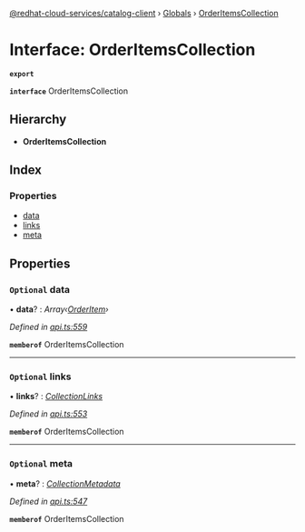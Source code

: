 [@redhat-cloud-services/catalog-client](../README.md) › [Globals](../globals.md) › [OrderItemsCollection](orderitemscollection.md)

# Interface: OrderItemsCollection

**`export`** 

**`interface`** OrderItemsCollection

## Hierarchy

* **OrderItemsCollection**

## Index

### Properties

* [data](orderitemscollection.md#optional-data)
* [links](orderitemscollection.md#optional-links)
* [meta](orderitemscollection.md#optional-meta)

## Properties

### `Optional` data

• **data**? : *Array‹[OrderItem](orderitem.md)›*

*Defined in [api.ts:559](https://github.com/RedHatInsights/javascript-clients/blob/master/packages/catalog/api.ts#L559)*

**`memberof`** OrderItemsCollection

___

### `Optional` links

• **links**? : *[CollectionLinks](collectionlinks.md)*

*Defined in [api.ts:553](https://github.com/RedHatInsights/javascript-clients/blob/master/packages/catalog/api.ts#L553)*

**`memberof`** OrderItemsCollection

___

### `Optional` meta

• **meta**? : *[CollectionMetadata](collectionmetadata.md)*

*Defined in [api.ts:547](https://github.com/RedHatInsights/javascript-clients/blob/master/packages/catalog/api.ts#L547)*

**`memberof`** OrderItemsCollection
